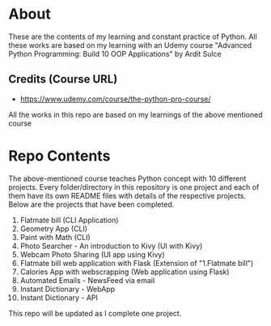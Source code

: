 # About
These are the contents of my learning and constant practice of Python.
All these works are based on my learning with an Udemy course "Advanced Python Programming: Build 10 OOP Applications"
by Ardit Sulce

## Credits (Course URL)
- https://www.udemy.com/course/the-python-pro-course/

All the works in this repo are based on my learnings of the above mentioned course

# Repo Contents
The above-mentioned course teaches Python concept with 10 different projects. 
Every folder/directory in this repository is one project and each of them have its own README files with details 
of the respective projects. Below are the projects that have been completed. 

1. Flatmate bill (CLI Application)
2. Geometry App (CLI)
3. Paint with Math (CLI)
4. Photo Searcher - An introduction to Kivy (UI with Kivy)
5. Webcam Photo Sharing (UI app using Kivy)
6. Flatmate bill web application with Flask (Extension of "1.Flatmate bill")
7. Calories App with webscrapping (Web application using Flask)
8. Automated Emails - NewsFeed via email
9. Instant Dictionary - WebApp
10. Instant Dictionary - API


This repo will be updated as I complete one project.

